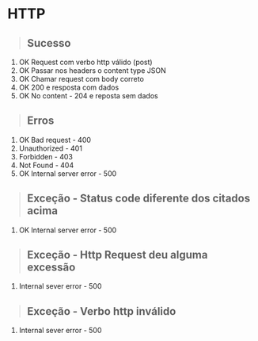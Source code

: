 # HTTP

> ## Sucesso
1. OK Request com verbo http válido (post)
2. OK Passar nos headers o content type JSON
3. OK Chamar request com body correto
4. OK 200 e resposta com dados
5. OK No content - 204 e reposta sem dados

> ## Erros
1. OK Bad request - 400
2. Unauthorized - 401
3. Forbidden - 403
4. Not Found - 404
5. OK Internal server error - 500

> ## Exceção - Status code diferente dos citados acima
1. OK Internal server error - 500

> ## Exceção - Http Request deu alguma excessão
1. Internal sever error - 500

> ## Exceção - Verbo http inválido
1. Internal sever error - 500


